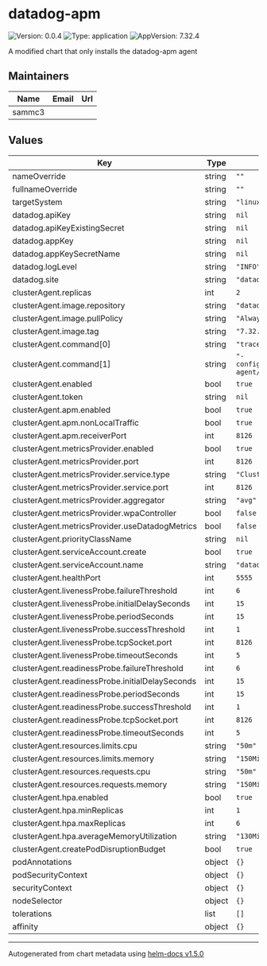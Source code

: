 # datadog-apm

![Version: 0.0.4](https://img.shields.io/badge/Version-0.0.4-informational?style=flat-square) ![Type: application](https://img.shields.io/badge/Type-application-informational?style=flat-square) ![AppVersion: 7.32.4](https://img.shields.io/badge/AppVersion-7.32.4-informational?style=flat-square)

A modified chart that only installs the datadog-apm agent

## Maintainers

| Name | Email | Url |
| ---- | ------ | --- |
| sammc3 |  |  |

## Values

| Key | Type | Default | Description |
|-----|------|---------|-------------|
| nameOverride | string | `""` |  |
| fullnameOverride | string | `""` |  |
| targetSystem | string | `"linux"` |  |
| datadog.apiKey | string | `nil` |  |
| datadog.apiKeyExistingSecret | string | `nil` |  |
| datadog.appKey | string | `nil` |  |
| datadog.appKeySecretName | string | `nil` |  |
| datadog.logLevel | string | `"INFO"` |  |
| datadog.site | string | `"datadoghq.com"` |  |
| clusterAgent.replicas | int | `2` |  |
| clusterAgent.image.repository | string | `"datadog/agent"` |  |
| clusterAgent.image.pullPolicy | string | `"Always"` |  |
| clusterAgent.image.tag | string | `"7.32.4"` |  |
| clusterAgent.command[0] | string | `"trace-agent"` |  |
| clusterAgent.command[1] | string | `"-config=/etc/datadog-agent/datadog.yaml"` |  |
| clusterAgent.enabled | bool | `true` |  |
| clusterAgent.token | string | `nil` |  |
| clusterAgent.apm.enabled | bool | `true` |  |
| clusterAgent.apm.nonLocalTraffic | bool | `true` |  |
| clusterAgent.apm.receiverPort | int | `8126` |  |
| clusterAgent.metricsProvider.enabled | bool | `true` |  |
| clusterAgent.metricsProvider.port | int | `8126` |  |
| clusterAgent.metricsProvider.service.type | string | `"ClusterIP"` |  |
| clusterAgent.metricsProvider.service.port | int | `8126` |  |
| clusterAgent.metricsProvider.aggregator | string | `"avg"` |  |
| clusterAgent.metricsProvider.wpaController | bool | `false` |  |
| clusterAgent.metricsProvider.useDatadogMetrics | bool | `false` |  |
| clusterAgent.priorityClassName | string | `nil` |  |
| clusterAgent.serviceAccount.create | bool | `true` |  |
| clusterAgent.serviceAccount.name | string | `"datadog-apm"` |  |
| clusterAgent.healthPort | int | `5555` |  |
| clusterAgent.livenessProbe.failureThreshold | int | `6` |  |
| clusterAgent.livenessProbe.initialDelaySeconds | int | `15` |  |
| clusterAgent.livenessProbe.periodSeconds | int | `15` |  |
| clusterAgent.livenessProbe.successThreshold | int | `1` |  |
| clusterAgent.livenessProbe.tcpSocket.port | int | `8126` |  |
| clusterAgent.livenessProbe.timeoutSeconds | int | `5` |  |
| clusterAgent.readinessProbe.failureThreshold | int | `6` |  |
| clusterAgent.readinessProbe.initialDelaySeconds | int | `15` |  |
| clusterAgent.readinessProbe.periodSeconds | int | `15` |  |
| clusterAgent.readinessProbe.successThreshold | int | `1` |  |
| clusterAgent.readinessProbe.tcpSocket.port | int | `8126` |  |
| clusterAgent.readinessProbe.timeoutSeconds | int | `5` |  |
| clusterAgent.resources.limits.cpu | string | `"50m"` |  |
| clusterAgent.resources.limits.memory | string | `"150Mi"` |  |
| clusterAgent.resources.requests.cpu | string | `"50m"` |  |
| clusterAgent.resources.requests.memory | string | `"150Mi"` |  |
| clusterAgent.hpa.enabled | bool | `true` |  |
| clusterAgent.hpa.minReplicas | int | `1` |  |
| clusterAgent.hpa.maxReplicas | int | `6` |  |
| clusterAgent.hpa.averageMemoryUtilization | string | `"130Mi"` |  |
| clusterAgent.createPodDisruptionBudget | bool | `true` |  |
| podAnnotations | object | `{}` |  |
| podSecurityContext | object | `{}` |  |
| securityContext | object | `{}` |  |
| nodeSelector | object | `{}` |  |
| tolerations | list | `[]` |  |
| affinity | object | `{}` |  |

----------------------------------------------
Autogenerated from chart metadata using [helm-docs v1.5.0](https://github.com/norwoodj/helm-docs/releases/v1.5.0)
